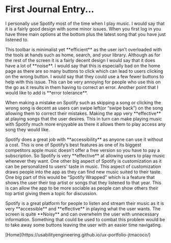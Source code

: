 # First Journal Entry...
 <p> I personally use Spotify most of the time when I play music. I would say that it is a fairly good design with some minor issues. When you first log in you have three main options at the bottom plus the latest song that you have just listened to. </p>
  <p> This toolbar is minimalist yet **efficient** as the user isn’t overloaded with the tools at hands such as home, search, and your library. Although as for the rest of the screen it is a fairly decent design I would say that it does have a lot of **noise**. I would say that this is especially bad on the home page as there are so many buttons to click which can lead to users clicking on the wrong button. I would say that they could use a few fewer buttons to help with this issue. This can be very annoying for people who use this on the go as it results in them having to correct an error. Another point that I would like to add is **error tolerance**. </p>
  <p>When making a mistake on Spotify such as skipping a song or clicking the wrong song is decent as users can swipe left(or “swipe back”) on the song allowing them to correct their mistakes. Making the app very **effective** at playing songs that the user desires. This in turn can make playing music with Spotify much more enjoyable as there it allows them to play access any song they would like. </p>
 <p> Spotify does a great job with **accessibility** as anyone can use it without a cost. This is one of Spotify’s best features as one of its biggest competitors apple music doesn’t offer a free version so you have to pay a subscription. So Spotify is very **effective** at allowing users to play music whenever they want. One other big aspect of Spotify is customization as it can be personalized to users' taste in music. This aspect of customization draws people into the app as they can find new music suited to their taste. One big part of this would be “Spotify Wrapped” which is a feature that shows the user their top artist or songs that they listened to that year. This is can allow the app to be more sociable as people can show others their top artist giving them a topic for discussion. </p>
 <p> Spotify is a great platform for people to listen and stream their music as it is very **accessible** and **effective** in playing what the user wants. The screen is quite **Noisy** and can overwhelm the user with unnecessary information. Something that could be used to combat this problem would be to take away some buttons leaving the user with an easier time navigating. </p>
[Home](https://usabilityengineering.github.io/ux-portfolio-jtmacoco/)
